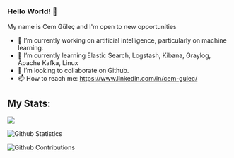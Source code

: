 ### Hello World! 👋

My name is Cem Güleç and I'm open to new opportunities

- 🔭 I’m currently working on artificial intelligence, particularly on machine learning.
- 🌱 I’m currently learning Elastic Search, Logstash, Kibana, Graylog, Apache Kafka, Linux
- 👯 I’m looking to collaborate on Github.
- 📫 How to reach me: https://www.linkedin.com/in/cem-gulec/

## My Stats:
<img src="https://github-readme-stats.vercel.app/api/top-langs/?username=Cem-Gulec&hide=html,jupyter notebook,cmake&layout=compact&langs_count=10&show_icons=true">

![Github Statistics](https://github-readme-stats.vercel.app/api/?username=Cem-Gulec&count_private=true&show_icons=true)

![Github Contributions](https://github-readme-streak-stats.herokuapp.com/?user=Cem-Gulec&hide_border=true)
